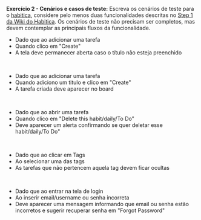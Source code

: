 **Exercício 2 - Cenários e casos de teste:**
Escreva os cenários de teste para o [habitica](https://habitica.com/static/home), considere pelo menos duas funcionalidades descritas no [Step 1 da Wiki do Habitica](https://habitica.fandom.com/wiki/Habitica_Wiki). Os cenários de teste não precisam ser completos, mas devem contemplar as principais fluxos da funcionalidade.


- Dado que ao adicionar uma tarefa
- Quando clico em "Create"
- A tela deve permanecer aberta caso o título não esteja preenchido
<br>

- Dado que ao adicionar uma tarefa
- Quando adiciono um titulo e clico em "Create"
- A tarefa criada deve aparecer no board
<br>

- Dado que ao abrir uma tarefa
- Quando clico em "Delete this habit/daily/To Do"
- Deve aparecer um alerta confirmando se quer deletar esse habit/daily/To Do"
<br>

- Dado que ao clicar em Tags
- Ao selecionar uma das tags
- As tarefas que não pertencem aquela tag devem ficar ocultas
<br>

- Dado que ao entrar na tela de login
- Ao inserir email/username ou senha incorreta
- Deve aparecer uma mensagem informando que email ou senha estão incorretos e sugerir recuperar senha em "Forgot Password"

